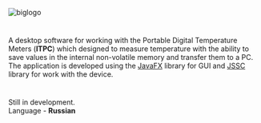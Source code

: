 ![biglogo](https://github.com/user-attachments/assets/cc13f0ae-f7a8-4299-8b8e-c5ec2f2fadf9)
#
A desktop software for working with the Portable Digital Temperature Meters (**ITPC**) which designed to measure temperature with the ability to save values ​​in the internal non-volatile memory and transfer them to a PC.  
The application is developed using the [JavaFX](https://openjfx.io/) library for GUI and [JSSC](https://openjfx.io/](https://github.com/java-native/jssc)) library for work with the device.
#
Still in development.  
Language - **Russian**

